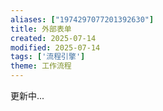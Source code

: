 ```yaml
---
aliases: ["1974297077201392630"]
title: 外部表单
created: 2025-07-14
modified: 2025-07-14
tags: ['流程引擎']
theme: 工作流程
---
```


更新中...